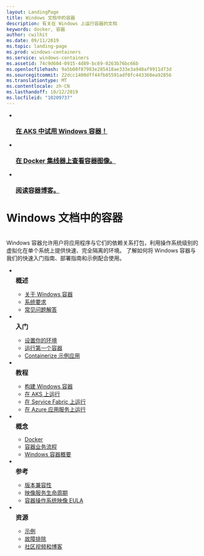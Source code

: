 ```yaml
---
layout: LandingPage
title: Windows 文档中的容器
description: 有关在 Windows 上运行容器的文档
keywords: docker, 容器
author: cwilhit
ms.date: 09/11/2019
ms.topic: landing-page
ms.prod: windows-containers
ms.service: windows-containers
ms.assetid: 74c9d604-0915-4d89-bc69-0263b76bc66b
ms.openlocfilehash: 9a5b08f87983e285418ae333e3a948af9911d73d
ms.sourcegitcommit: 22dcc1400dff44fb85591adf0fc443360ea92856
ms.translationtype: MT
ms.contentlocale: zh-CN
ms.lasthandoff: 10/12/2019
ms.locfileid: "10209737"
---
```

<div id="main" class="v2">
    <ul class="cardsY panelContent featuredContent">
        <li>
            <a href="https://docs.microsoft.com/en-us/azure/aks/windows-container-cli" data-linktype="external">
                <div class="cardSize">
                    <div class="cardPadding">
                        <div class="card">
                            <div class="cardImageOuter">
                                <div class="cardImage">
                                    <img src="media/logo_kubernetes.svg" alt="" data-linktype="relative-path">
                                </div>
                            </div>
                            <div class="cardText">
                                <h3>在 AKS 中试用 Windows 容器！</h3>
                            </div>
                        </div>
                    </div>
                </div>
            </a>
        </li>
        <li>
            <a href="https://hub.docker.com/_/microsoft-windows-base-os-images" data-linktype="external">
                <div class="cardSize">
                    <div class="cardPadding">
                        <div class="card">
                            <div class="cardImageOuter">
                                <div class="cardImage">
                                    <img src="media/logo_docker.svg" alt="" data-linktype="relative-path">
                                </div>
                            </div>
                            <div class="cardText">
                                <h3>在 Docker 集线器上查看容器图像。</h3>
                            </div>
                        </div>
                    </div>
                </div>
            </a>
        </li>
        <li>
            <a href="https://techcommunity.microsoft.com/t5/Containers/bg-p/Containers" data-linktype="external">
                <div class="cardSize">
                    <div class="cardPadding">
                        <div class="card">
                            <div class="cardImageOuter">
                                <div class="cardImage">
                                    <img src="media/i_blog.svg" alt="" data-linktype="relative-path">
                                </div>
                            </div>
                            <div class="cardText">
                                <h3>阅读容器博客。</h3>
                            </div>
                        </div>
                    </div>
                </div>
            </a>
        </li>
    </ul>
    <h1>Windows 文档中的容器</h1>
    <br/>
    <div class="abstract">Windows 容器允许用户将应用程序与它们的依赖关系打包，利用操作系统级别的虚拟化在单个系统上提供快速、完全隔离的环境。 了解如何将 Windows 容器与我们的快速入门指南、部署指南和示例配合使用。</div>
    <ul class="cardsW panelContent featuredContent">
        <li>
            <div class="cardSize">
                <div class="cardPadding">
                    <div class="card">
                        <div class="cardImageOuter">
                            <div class="cardImage bgdAccent1">
                                <img src="media/virtualization-containers-about.svg" alt="" data-linktype="relative-path">
                            </div>
                        </div>
                        <div class="cardText">
                            <h3 style="margin: 8px 0 2px 0;">概述</h3>
                            <ul>
                                <li><a href="/en-us/virtualization/windowscontainers/about/index" data-linktype="absolute-path">关于 Windows 容器</a></li>
                                <li><a href="/en-us/virtualization/windowscontainers/deploy-containers/system-requirements" data-linktype="absolute-path">系统要求</a></li>
                                <li><a href="/en-us/virtualization/windowscontainers/about/faq" data-linktype="absolute-path">常见问题解答</a></li>
                            </ul>
                        </div>
                    </div>
                </div>
            </div>
        </li>
        <li>
            <div class="cardSize">
                <div class="cardPadding">
                    <div class="card">
                        <div class="cardImageOuter">
                            <div class="cardImage bgdAccent1">
                                <img src="media/virtualization-containers-quick-start.svg" alt="" data-linktype="relative-path">
                            </div>
                        </div>
                        <div class="cardText">
                            <h3 style="margin: 8px 0 2px 0;">入门</h3>
                            <ul>
                                <li><a href="/en-us/virtualization/windowscontainers/quick-start/set-up-environment" data-linktype="external">设置你的环境</a></li>
                                <li><a href="/en-us/virtualization/windowscontainers/quick-start/run-your-first-container" data-linktype="external">运行第一个容器</a></li>
                                <li><a href="/en-us/virtualization/windowscontainers/quick-start/building-sample-app" data-linktype="external">Containerize 示例应用</a></li>
                            </ul>
                        </div>
                    </div>
                </div>
            </div>
        </li>
        <li>
            <div class="cardSize">
                <div class="cardPadding">
                    <div class="card">
                        <div class="cardImageOuter">
                            <div class="cardImage bgdAccent1">
                                <img src="media/container-tutorials.svg" alt="" data-linktype="relative-path">
                            </div>
                        </div>
                        <div class="cardText">
                            <h3 style="margin: 8px 0 2px 0;">教程</h3>
                            <ul>
                                <li><a href="/en-us/virtualization/windowscontainers/manage-docker/manage-windows-dockerfile" data-linktype="external">构建 Windows 容器</a></li>
                                <li><a href="/azure/aks/windows-container-cli" data-linktype="external">在 AKS 上运行</a></li>
                                <li><a href="/azure/service-fabric/service-fabric-quickstart-containers" data-linktype="external">在 Service Fabric 上运行</a></li>
                                <li><a href="/azure/app-service/app-service-web-get-started-windows-container" data-linktype="external">在 Azure 应用服务上运行</a></li>
                            </ul>
                        </div>
                    </div>
                </div>
            </div>
        </li>
        <li>
            <div class="cardSize">
                <div class="cardPadding">
                    <div class="card">
                        <div class="cardImageOuter">
                            <div class="cardImage bgdAccent1">
                                <img src="media/virtualization-containers-management-tools.svg" alt="" data-linktype="relative-path">
                            </div>
                        </div>
                        <div class="cardText">
                            <h3 style="margin: 8px 0 2px 0;">概念</h3>
                            <ul>
                                <li><a href="/en-us/virtualization/windowscontainers/manage-docker/configure-docker-daemon" data-linktype="external">Docker</a></li>
                                <li><a href="/virtualization/windowscontainers/about/overview-container-orchestrators" data-linktype="external">容器业务流程</a></li>
                                <li><a href="/virtualization/windowscontainers/manage-containers/container-base-images" data-linktype="external">Windows 容器概要</a></li>
                            </ul>
                        </div>
                    </div>
                </div>
            </div>
        </li>
        <li>
            <div class="cardSize">
                <div class="cardPadding">
                    <div class="card">
                        <div class="cardImageOuter">
                            <div class="cardImage bgdAccent1">
                                <img src="media/container-reference.svg" alt="" data-linktype="relative-path">
                            </div>
                        </div>
                        <div class="cardText">
                            <h3 style="margin: 8px 0 2px 0;">参考</h3>
                            <ul>
                                <li><a href="/en-us/virtualization/windowscontainers/deploy-containers/version-compatibility" data-linktype="external">版本兼容性</a></li>
                                <li><a href="/en-us/virtualization/windowscontainers/deploy-containers/base-image-lifecycle" data-linktype="external">映像服务生命周期</a></li>
                                <li><a href="/en-us/virtualization/windowscontainers/images-eula" data-linktype="external">容器操作系统映像 EULA</a></li>
                            </ul>
                        </div>
                    </div>
                </div>
            </div>
        </li>
        <li>
            <div class="cardSize">
                <div class="cardPadding">
                    <div class="card">
                        <div class="cardImageOuter">
                            <div class="cardImage bgdAccent1">
                                <img src="media/virtualization-containers-community.svg" alt="" data-linktype="relative-path">
                            </div>
                        </div>
                        <div class="cardText">
                            <h3 style="margin: 8px 0 2px 0;">资源</h3>
                            <ul>
                                <li><a href="/en-us/virtualization/windowscontainers/samples" data-linktype="external">示例</a></li>
                                <li><a href="/en-us/virtualization/windowscontainers/troubleshooting" data-linktype="external">故障排除</a></li>
                                <li><a href="/en-us/virtualization/windowscontainers/communitylinks" data-linktype="external">社区视频和博客</a></li>
                            </ul>
                        </div>
                    </div>
                </div>
            </div>
        </li>
    </ul>
</div>